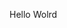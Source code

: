 Hello Wolrd











































































































































































































































































































































































































































































































































































































































































































































































































































































































































































































































































































































































































































































































































































































































































































































































































































































































































































































































































































































































































































































































































































































































































































































































































































































































































































































































































